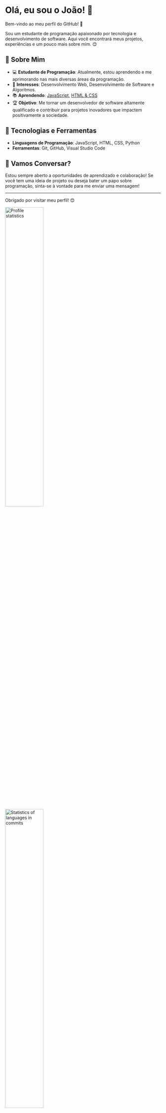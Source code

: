 # Olá, eu sou o João! 👋

Bem-vindo ao meu perfil do GitHub! 🚀

Sou um estudante de programação apaixonado por tecnologia e desenvolvimento de software. Aqui você encontrará meus projetos, experiências e um pouco mais sobre mim. 😊

## 🌟 Sobre Mim

- 💻 **Estudante de Programação**: Atualmente, estou aprendendo e me aprimorando nas mais diversas áreas da programação.
- 🚀 **Interesses**: Desenvolvimento Web, Desenvolvimento de Software e Algoritmos.
- 📚 **Aprendendo**: [JavaScript](https://developer.mozilla.org/en-US/docs/Web/JavaScript), [HTML & CSS](https://developer.mozilla.org/en-US/docs/Web/HTML)
- 🏆 **Objetivo**: Me tornar um desenvolvedor de software altamente qualificado e contribuir para projetos inovadores que impactem positivamente a sociedade.

## 🔧 Tecnologias e Ferramentas

- **Linguagens de Programação**: JavaScript, HTML, CSS, Python
- **Ferramentas**: Git, GitHub, Visual Studio Code

## 💬 Vamos Conversar?

Estou sempre aberto a oportunidades de aprendizado e colaboração! Se você tem uma ideia de projeto ou deseja bater um papo sobre programação, sinta-se à vontade para me enviar uma mensagem!

---

Obrigado por visitar meu perfil! 😊

<a><img src="https://github-profile-summary-cards.vercel.app/api/cards/stats?username=joaozinpr777&theme=tokyonight" alt="Profile statistics" width="49.7%" height="auto"></a>
<a><img src="https://github-profile-summary-cards.vercel.app/api/cards/most-commit-language?username=joaozinpr777&theme=tokyonight" alt="Statistics of languages ​​in commits" width="49.7%" height="auto"></a>
